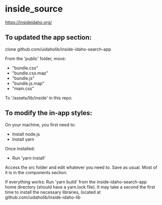 # inside_source

https://insideidaho.org/


## To updated the app section:

clone github.com/uidaholib/inside-idaho-search-app

From the 'public' folder, move: 
* "bundle.css"
* "bundle.css.map"
* "bundle.js"
* "bundle.js.map"
* "main.css"

To '/assets/lib/inside' in this repo.

## To modify the in-app styles:

On your machine, you first need to:
* Install node.js
* Install yarn

Once installed:
* Run 'yarn install'

Access the src folder and edit whatever you need to. Save as usual. Most of it is in the components section.

If everything works:
Run 'yarn build' from the inside-idaho-search-app home directory (should have a yarn.lock file). It may take a second the first time to install the necessary libraries, located at github.com/uidaholib/inside-idaho-lib
